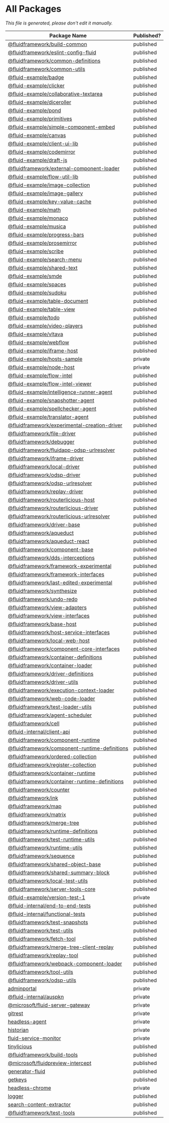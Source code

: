 # All Packages

_This file is generated, please don't edit it manually._

| Package Name | Published? |
| --- | --- |
| [@fluidframework/build-common](/common/build/build-common) | published |
| [@fluidframework/eslint-config-fluid](/common/build/eslint-config-fluid) | published |
| [@fluidframework/common-definitions](/common/lib/common-definitions) | published |
| [@fluidframework/common-utils](/common/lib/common-utils) | published |
| [@fluid-example/badge](/components/examples/badge) | published |
| [@fluid-example/clicker](/components/examples/clicker) | published |
| [@fluid-example/collaborative-textarea](/components/examples/collaborative-textarea) | published |
| [@fluid-example/diceroller](/components/examples/dice-roller) | published |
| [@fluid-example/pond](/components/examples/pond) | published |
| [@fluid-example/primitives](/components/examples/primitives) | published |
| [@fluid-example/simple-component-embed](/components/examples/simple-component-embed) | published |
| [@fluid-example/canvas](/components/experimental/canvas) | published |
| [@fluid-example/client-ui-lib](/components/experimental/client-ui-lib) | published |
| [@fluid-example/codemirror](/components/experimental/codemirror) | published |
| [@fluid-example/draft-js](/components/experimental/draft-js) | published |
| [@fluidframework/external-component-loader](/components/experimental/external-component-loader) | published |
| [@fluid-example/flow-util-lib](/components/experimental/flow-util-lib) | published |
| [@fluid-example/image-collection](/components/experimental/image-collection) | published |
| [@fluid-example/image-gallery](/components/experimental/image-gallery) | published |
| [@fluid-example/key-value-cache](/components/experimental/key-value-cache) | published |
| [@fluid-example/math](/components/experimental/math) | published |
| [@fluid-example/monaco](/components/experimental/monaco) | published |
| [@fluid-example/musica](/components/experimental/musica) | published |
| [@fluid-example/progress-bars](/components/experimental/progress-bars) | published |
| [@fluid-example/prosemirror](/components/experimental/prosemirror) | published |
| [@fluid-example/scribe](/components/experimental/scribe) | published |
| [@fluid-example/search-menu](/components/experimental/search-menu) | published |
| [@fluid-example/shared-text](/components/experimental/shared-text) | published |
| [@fluid-example/smde](/components/experimental/smde) | published |
| [@fluid-example/spaces](/components/experimental/spaces) | published |
| [@fluid-example/sudoku](/components/experimental/sudoku) | published |
| [@fluid-example/table-document](/components/experimental/table-document) | published |
| [@fluid-example/table-view](/components/experimental/table-view) | published |
| [@fluid-example/todo](/components/experimental/todo) | published |
| [@fluid-example/video-players](/components/experimental/video-players) | published |
| [@fluid-example/vltava](/components/experimental/vltava) | published |
| [@fluid-example/webflow](/components/experimental/webflow) | published |
| [@fluid-example/iframe-host](/examples/hosts/iframe-host) | published |
| [@fluid-example/hosts-sample](/examples/hosts/literate) | private |
| [@fluid-example/node-host](/examples/hosts/node) | private |
| [@fluid-example/flow-intel](/packages/agents/flow-intel) | published |
| [@fluid-example/flow-intel-viewer](/packages/agents/flow-intel-viewer) | published |
| [@fluid-example/intelligence-runner-agent](/packages/agents/intelligence-runner) | published |
| [@fluid-example/snapshotter-agent](/packages/agents/snapshotter) | published |
| [@fluid-example/spellchecker-agent](/packages/agents/spellchecker) | published |
| [@fluid-example/translator-agent](/packages/agents/translator) | published |
| [@fluidframework/experimental-creation-driver](/packages/drivers/create-new-driver) | published |
| [@fluidframework/file-driver](/packages/drivers/file-socket-storage) | published |
| [@fluidframework/debugger](/packages/drivers/fluid-debugger) | published |
| [@fluidframework/fluidapp-odsp-urlresolver](/packages/drivers/fluidapp-odsp-urlResolver) | published |
| [@fluidframework/iframe-driver](/packages/drivers/iframe-socket-storage) | published |
| [@fluidframework/local-driver](/packages/drivers/local-driver) | published |
| [@fluidframework/odsp-driver](/packages/drivers/odsp-socket-storage) | published |
| [@fluidframework/odsp-urlresolver](/packages/drivers/odsp-urlResolver) | published |
| [@fluidframework/replay-driver](/packages/drivers/replay-socket-storage) | published |
| [@fluidframework/routerlicious-host](/packages/drivers/routerlicious-host) | published |
| [@fluidframework/routerlicious-driver](/packages/drivers/routerlicious-socket-storage) | published |
| [@fluidframework/routerlicious-urlresolver](/packages/drivers/routerlicious-urlResolver) | published |
| [@fluidframework/driver-base](/packages/drivers/socket-storage-shared) | published |
| [@fluidframework/aqueduct](/packages/framework/aqueduct) | published |
| [@fluidframework/aqueduct-react](/packages/framework/aqueduct-react) | published |
| [@fluidframework/component-base](/packages/framework/component-base) | published |
| [@fluidframework/dds-interceptions](/packages/framework/dds-interceptions) | published |
| [@fluidframework/framework-experimental](/packages/framework/experimental) | published |
| [@fluidframework/framework-interfaces](/packages/framework/framework-definitions) | published |
| [@fluidframework/last-edited-experimental](/packages/framework/last-edited) | published |
| [@fluidframework/synthesize](/packages/framework/synthesize) | published |
| [@fluidframework/undo-redo](/packages/framework/undo-redo) | published |
| [@fluidframework/view-adapters](/packages/framework/view-adapters) | published |
| [@fluidframework/view-interfaces](/packages/framework/view-interfaces) | published |
| [@fluidframework/base-host](/packages/hosts/base-host) | published |
| [@fluidframework/host-service-interfaces](/packages/hosts/host-service-interfaces) | published |
| [@fluidframework/local-web-host](/packages/hosts/local-web-host) | published |
| [@fluidframework/component-core-interfaces](/packages/loader/component-core-interfaces) | published |
| [@fluidframework/container-definitions](/packages/loader/container-definitions) | published |
| [@fluidframework/container-loader](/packages/loader/container-loader) | published |
| [@fluidframework/driver-definitions](/packages/loader/driver-definitions) | published |
| [@fluidframework/driver-utils](/packages/loader/driver-utils) | published |
| [@fluidframework/execution-context-loader](/packages/loader/execution-context-loader) | published |
| [@fluidframework/web-code-loader](/packages/loader/loader-web) | published |
| [@fluidframework/test-loader-utils](/packages/loader/test-loader-utils) | published |
| [@fluidframework/agent-scheduler](/packages/runtime/agent-scheduler) | published |
| [@fluidframework/cell](/packages/runtime/cell) | published |
| [@fluid-internal/client-api](/packages/runtime/client-api) | published |
| [@fluidframework/component-runtime](/packages/runtime/component-runtime) | published |
| [@fluidframework/component-runtime-definitions](/packages/runtime/component-runtime-definitions) | published |
| [@fluidframework/ordered-collection](/packages/runtime/consensus-ordered-collection) | published |
| [@fluidframework/register-collection](/packages/runtime/consensus-register-collection) | published |
| [@fluidframework/container-runtime](/packages/runtime/container-runtime) | published |
| [@fluidframework/container-runtime-definitions](/packages/runtime/container-runtime-definitions) | published |
| [@fluidframework/counter](/packages/runtime/counter) | published |
| [@fluidframework/ink](/packages/runtime/ink) | published |
| [@fluidframework/map](/packages/runtime/map) | published |
| [@fluidframework/matrix](/packages/runtime/matrix) | published |
| [@fluidframework/merge-tree](/packages/runtime/merge-tree) | published |
| [@fluidframework/runtime-definitions](/packages/runtime/runtime-definitions) | published |
| [@fluidframework/test-runtime-utils](/packages/runtime/runtime-test-utils) | published |
| [@fluidframework/runtime-utils](/packages/runtime/runtime-utils) | published |
| [@fluidframework/sequence](/packages/runtime/sequence) | published |
| [@fluidframework/shared-object-base](/packages/runtime/shared-object-common) | published |
| [@fluidframework/shared-summary-block](/packages/runtime/shared-summary-block) | published |
| [@fluidframework/local-test-utils](/packages/server/local-test-utils) | published |
| [@fluidframework/server-tools-core](/packages/server/tools-core) | published |
| [@fluid-example/version-test-1](/packages/test/context-reload) | private |
| [@fluid-internal/end-to-end-tests](/packages/test/end-to-end) | published |
| [@fluid-internal/functional-tests](/packages/test/functional) | published |
| [@fluidframework/test-snapshots](/packages/test/snapshots) | published |
| [@fluidframework/test-utils](/packages/test/utils) | published |
| [@fluidframework/fetch-tool](/packages/tools/fluid-fetch) | published |
| [@fluidframework/merge-tree-client-replay](/packages/tools/merge-tree-client-replay) | published |
| [@fluidframework/replay-tool](/packages/tools/replay-tool) | published |
| [@fluidframework/webpack-component-loader](/packages/tools/webpack-component-loader) | published |
| [@fluidframework/tool-utils](/packages/utils/fluid-tool-utils) | published |
| [@fluidframework/odsp-utils](/packages/utils/odsp-utils) | published |
| [adminportal](/server/admin) | private |
| [@fluid-internal/auspkn](/server/auspkn) | private |
| [@microsoft/fluid-server-gateway](/server/gateway) | private |
| [gitrest](/server/gitrest) | private |
| [headless-agent](/server/headless-agent) | private |
| [historian](/server/historian) | private |
| [fluid-service-monitor](/server/monitoring) | private |
| [tinylicious](/server/tinylicious) | published |
| [@fluidframework/build-tools](/tools/fluid-build-tools) | published |
| [@microsoft/fluidpreview-intercept](/tools/fluidpreview-intercept) | published |
| [generator-fluid](/tools/generator-fluid) | published |
| [getkeys](/tools/getkeys) | published |
| [headless-chrome](/tools/headless-chrome) | private |
| [logger](/tools/logger) | published |
| [search-content-extractor](/tools/search-content-extractor) | published |
| [@fluidframework/test-tools](/tools/test-tools) | published |
